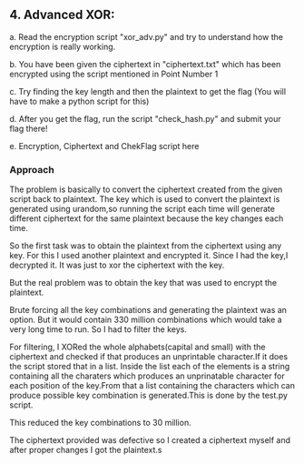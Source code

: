 ## 4. Advanced XOR:
a. Read the encryption script "xor_adv.py" and try to understand how the encryption is
really working.

b. You have been given the ciphertext in "ciphertext.txt" which has been encrypted using
the script mentioned in Point Number 1

c. Try finding the key length and then the plaintext to get the flag (You will have to make
a python script for this)

d. After you get the flag, run the script "check_hash.py" and submit your flag there!

e. Encryption, Ciphertext and ChekFlag script here



### Approach
The problem is basically to convert the ciphertext created from the given script back to plaintext. The key which is used to convert the plaintext is generated using urandom,so running the script each time will generate different ciphertext for the same plaintext because the key changes each time.

So the first task was to obtain the plaintext from the ciphertext using any key. For this I used another plaintext and encrypted it. Since I had the key,I decrypted it. It was just to xor the ciphertext with the key.

But the real problem was to obtain the key that was used to encrypt the plaintext.

Brute forcing all the key combinations and generating the plaintext was an option. But it would contain 330 million combinations which would take a very long time to run. So I had to filter the keys.

For filtering, I XORed the whole alphabets(capital and small) with the ciphertext and checked if that produces an unprintable character.If it does
the script stored that in a list. Inside the list each of the elements is a string containing all the charaters which produces an unprinatable character for each position of the key.From that a list containing the characters which can produce possible key combination is generated.This is done by the test.py script.

This reduced the key combinations to 30 million.

The ciphertext provided was defective so I created a ciphertext myself and after proper changes I got the plaintext.s
